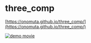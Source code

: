 # three_comp

[https://onomuta.github.io/three_comp/](https://onomuta.github.io/three_comp/)



[![demo movie](https://img.youtube.com/vi/6gmcyvTO9dk/0.jpg)](https://www.youtube.com/watch?v=6gmcyvTO9dk)
